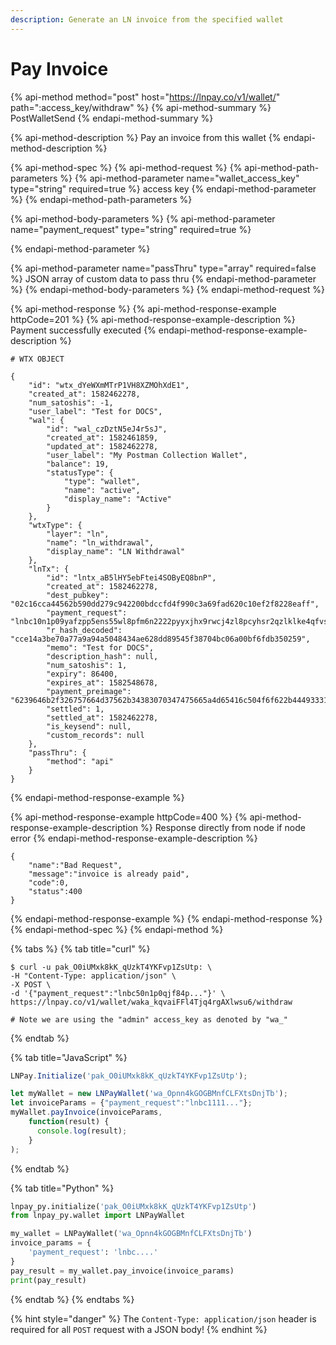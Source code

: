 ```yaml
---
description: Generate an LN invoice from the specified wallet
---
```


# Pay Invoice

{% api-method method="post" host="https://lnpay.co/v1/wallet/" path=":access\_key/withdraw" %}
{% api-method-summary %}
PostWalletSend
{% endapi-method-summary %}

{% api-method-description %}
Pay an invoice from this wallet
{% endapi-method-description %}

{% api-method-spec %}
{% api-method-request %}
{% api-method-path-parameters %}
{% api-method-parameter name="wallet\_access\_key" type="string" required=true %}
access key
{% endapi-method-parameter %}
{% endapi-method-path-parameters %}

{% api-method-body-parameters %}
{% api-method-parameter name="payment\_request" type="string" required=true %}

{% endapi-method-parameter %}

{% api-method-parameter name="passThru" type="array" required=false %}
JSON array of custom data to pass thru
{% endapi-method-parameter %}
{% endapi-method-body-parameters %}
{% endapi-method-request %}

{% api-method-response %}
{% api-method-response-example httpCode=201 %}
{% api-method-response-example-description %}
Payment successfully executed
{% endapi-method-response-example-description %}

```
# WTX OBJECT

{
    "id": "wtx_dYeWXmMTrP1VH8XZMOhXdE1",
    "created_at": 1582462278,
    "num_satoshis": -1,
    "user_label": "Test for DOCS",
    "wal": {
        "id": "wal_czDztN5eJ4r5sJ",
        "created_at": 1582461859,
        "updated_at": 1582462278,
        "user_label": "My Postman Collection Wallet",
        "balance": 19,
        "statusType": {
            "type": "wallet",
            "name": "active",
            "display_name": "Active"
        }
    },
    "wtxType": {
        "layer": "ln",
        "name": "ln_withdrawal",
        "display_name": "LN Withdrawal"
    },
    "lnTx": {
        "id": "lntx_aB5lHY5ebFtei4SOByEQ8bnP",
        "created_at": 1582462278,
        "dest_pubkey": "02c16cca44562b590dd279c942200bdccfd4f990c3a69fad620c10ef2f8228eaff",
        "payment_request": "lnbc10n1p09yafzpp5ens55wl8pfm6n2222pyyxjhx9rwcj4zl8pcyhsr2qzlklke4qfvsdq423jhxapqvehhygzyfap4xxqyz5vqcqzyssp52vyh6djmjt644fygwr54cs9vv82d2zc67tmkeun3c40ypzrvqe4srzjqt0pr36g7ke9elfvaqq3wmfey6laun0z8v0lg0nf9fdhdncxsp0y5zxkp5qqnsgqqqqqqqqqqqqq05qqrc9qy9qsqq3a4p9tvmy3sf7h2mlfpd5rcdldsyaksf8e0rk09yxtzvhcyzjrsg2janexechmzaqmnz9c7de04et7jkhmvkkjdnzn3txnz2a204ucplr595s",
        "r_hash_decoded": "cce14a3be70a77a9a94a5048434ae628dd89545f38704bc06a00bf6fdb350259",
        "memo": "Test for DOCS",
        "description_hash": null,
        "num_satoshis": 1,
        "expiry": 86400,
        "expires_at": 1582548678,
        "payment_preimage": "6239646b2f326757664d37562b34383070347475665a4d65416c504f6f622b444933314c4e6246593554553d",
        "settled": 1,
        "settled_at": 1582462278,
        "is_keysend": null,
        "custom_records": null
    },
    "passThru": {
        "method": "api"
    }
}
```
{% endapi-method-response-example %}

{% api-method-response-example httpCode=400 %}
{% api-method-response-example-description %}
Response directly from node if node error
{% endapi-method-response-example-description %}

```
{
    "name":"Bad Request",
    "message":"invoice is already paid",
    "code":0,
    "status":400
}
```
{% endapi-method-response-example %}
{% endapi-method-response %}
{% endapi-method-spec %}
{% endapi-method %}

{% tabs %}
{% tab title="curl" %}
```text
$ curl -u pak_O0iUMxk8kK_qUzkT4YKFvp1ZsUtp: \
-H "Content-Type: application/json" \
-X POST \
-d '{"payment_request":"lnbc50n1p0qjf84p..."}' \
https://lnpay.co/v1/wallet/waka_kqvaiFFl4Tjq4rgAXlwsu6/withdraw

# Note we are using the "admin" access_key as denoted by "wa_"
```
{% endtab %}

{% tab title="JavaScript" %}
```javascript
LNPay.Initialize('pak_O0iUMxk8kK_qUzkT4YKFvp1ZsUtp');

let myWallet = new LNPayWallet('wa_Opnn4kGOGBMnfCLFXtsDnjTb');
let invoiceParams = {"payment_request":"lnbc1111..."};
myWallet.payInvoice(invoiceParams,
    function(result) {
      console.log(result);
    }
);
```
{% endtab %}

{% tab title="Python" %}
```python
lnpay_py.initialize('pak_O0iUMxk8kK_qUzkT4YKFvp1ZsUtp')
from lnpay_py.wallet import LNPayWallet

my_wallet = LNPayWallet('wa_Opnn4kGOGBMnfCLFXtsDnjTb')
invoice_params = {
    'payment_request': 'lnbc....'
}
pay_result = my_wallet.pay_invoice(invoice_params)
print(pay_result)
```
{% endtab %}
{% endtabs %}

{% hint style="danger" %}
The `Content-Type: application/json` header is required for all `POST` request with a JSON body!
{% endhint %}

